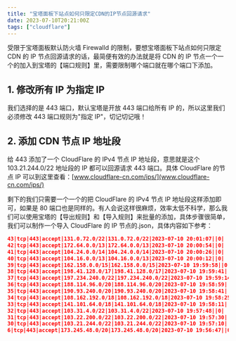 ```yaml
---
title: "宝塔面板下站点如何只限定CDN的IP节点回源请求"
date: 2023-07-10T20:21:00Z
tags: ["cloudflare"]
---
```


受限于宝塔面板默认防火墙 Firewalld 的限制，要想宝塔面板下站点如何只限定 CDN 的 IP 节点回源请求的话，最简便有效的办法就是将 CDN 的 IP 节点一个一个的加入到宝塔的【端口规则】里，需要限制哪个端口就在哪个端口下添加。

## 1. 修改所有 IP 为指定 IP

我们选择的是 443 端口，默认宝塔是开放 443 端口给所有 IP 的，所以这里我们必须修改 443 端口规则为"指定 IP"，切记切记哦！

## 2. 添加 CDN 节点 IP 地址段

给 443 添加了一个 CloudFlare 的 IPv4 节点 IP 地址段，意思就是这个 103.21.244.0/22 地址段的 IP 都可以回源请求 443 端口。具体 CloudFlare 的节点 IP 可以到这里查看：[www.cloudflare-cn.com/ips/](www.cloudflare-cn.com/ips/)

剩下的我们只需要一个一个的把 CloudFlare 的 IPv4 节点 IP 地址段这样添加即可，如果是 80 端口也是同样的。有人会说这样很麻烦，效率太低不科学，那么我们可以使用宝塔的【导出规则】和【导入规则】来批量的添加，具体步骤很简单，我们可以制作一个导入 CloudFlare 的 IP 节点的.json，具体内容如下参考：

```json
43|tcp|443|accept|131.0.72.0/22|131.0.72.0/22|2023-07-10 20:01:07||0|
42|tcp|443|accept|172.64.0.0/13|172.64.0.0/13|2023-07-10 20:00:54||0|
41|tcp|443|accept|104.24.0.0/14|104.24.0.0/14|2023-07-10 20:00:26||0|
40|tcp|443|accept|104.16.0.0/13|104.16.0.0/13|2023-07-10 20:00:12||0|
39|tcp|443|accept|162.158.0.0/15|162.158.0.0/15|2023-07-10 19:59:58||0|
38|tcp|443|accept|198.41.128.0/17|198.41.128.0/17|2023-07-10 19:59:41||0|
37|tcp|443|accept|197.234.240.0/22|197.234.240.0/22|2023-07-10 19:59:14||0|
36|tcp|443|accept|188.114.96.0/20|188.114.96.0/20|2023-07-10 19:58:59||0|
35|tcp|443|accept|190.93.240.0/20|190.93.240.0/20|2023-07-10 19:58:41||0|
34|tcp|443|accept|108.162.192.0/18|108.162.192.0/18|2023-07-10 19:58:25||0|
33|tcp|443|accept|141.101.64.0/18|141.101.64.0/18|2023-07-10 19:58:11||0|
32|tcp|443|accept|103.31.4.0/22|103.31.4.0/22|2023-07-10 19:57:48||0|
31|tcp|443|accept|103.22.200.0/22|103.22.200.0/22|2023-07-10 19:57:30||0|
30|tcp|443|accept|103.21.244.0/22|103.21.244.0/22|2023-07-10 19:57:10||0|
6|tcp|443|accept|173.245.48.0/20|173.245.48.0/20|2023-07-10 19:56:47||0|
```
